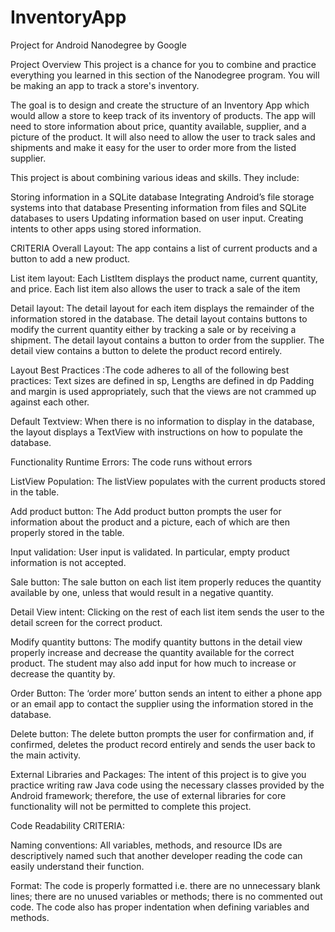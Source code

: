 # InventoryApp
Project for Android Nanodegree by Google

Project Overview This project is a chance for you to combine and practice everything you learned in this section of the Nanodegree program. You will be making an app to track a store's inventory.

The goal is to design and create the structure of an Inventory App which would allow a store to keep track of its inventory of products. The app will need to store information about price, quantity available, supplier, and a picture of the product. It will also need to allow the user to track sales and shipments and make it easy for the user to order more from the listed supplier.

This project is about combining various ideas and skills. They include:

Storing information in a SQLite database Integrating Android’s file storage systems into that database Presenting information from files and SQLite databases to users Updating information based on user input. Creating intents to other apps using stored information.

CRITERIA Overall Layout: The app contains a list of current products and a button to add a new product.

List item layout: Each ListItem displays the product name, current quantity, and price. Each list item also allows the user to track a sale of the item

Detail layout: The detail layout for each item displays the remainder of the information stored in the database. The detail layout contains buttons to modify the current quantity either by tracking a sale or by receiving a shipment. The detail layout contains a button to order from the supplier. The detail view contains a button to delete the product record entirely.

Layout Best Practices :The code adheres to all of the following best practices: Text sizes are defined in sp, Lengths are defined in dp Padding and margin is used appropriately, such that the views are not crammed up against each other.

Default Textview: When there is no information to display in the database, the layout displays a TextView with instructions on how to populate the database.

Functionality Runtime Errors: The code runs without errors

ListView Population: The listView populates with the current products stored in the table.

Add product button: The Add product button prompts the user for information about the product and a picture, each of which are then properly stored in the table.

Input validation: User input is validated. In particular, empty product information is not accepted.

Sale button: The sale button on each list item properly reduces the quantity available by one, unless that would result in a negative quantity.

Detail View intent: Clicking on the rest of each list item sends the user to the detail screen for the correct product.

Modify quantity buttons: The modify quantity buttons in the detail view properly increase and decrease the quantity available for the correct product. The student may also add input for how much to increase or decrease the quantity by.

Order Button: The ‘order more’ button sends an intent to either a phone app or an email app to contact the supplier using the information stored in the database.

Delete button: The delete button prompts the user for confirmation and, if confirmed, deletes the product record entirely and sends the user back to the main activity.

External Libraries and Packages: The intent of this project is to give you practice writing raw Java code using the necessary classes provided by the Android framework; therefore, the use of external libraries for core functionality will not be permitted to complete this project.

Code Readability CRITERIA:

Naming conventions: All variables, methods, and resource IDs are descriptively named such that another developer reading the code can easily understand their function.

Format: The code is properly formatted i.e. there are no unnecessary blank lines; there are no unused variables or methods; there is no commented out code. The code also has proper indentation when defining variables and methods.
